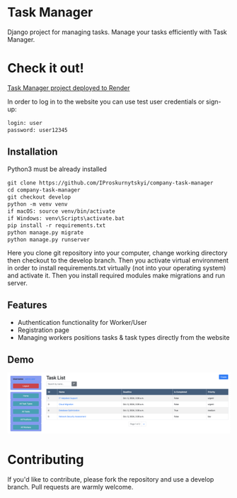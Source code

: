 # Task Manager

Django project for managing tasks.
Manage your tasks efficiently with Task Manager.

# Check it out!
[Task Manager project deployed to Render]()

In order to log in to the website you can use test user credentials or sign-up:
```shell
login: user
password: user12345
```

## Installation

Python3 must be already installed

```shell
git clone https://github.com/IProskurnytskyi/company-task-manager
cd company-task-manager
git checkout develop
python -m venv venv
if macOS: source venv/bin/activate
if Windows: venv\Scripts\activate.bat
pip install -r requirements.txt
python manage.py migrate
python manage.py runserver
```
Here you clone git repository into your computer, change working directory then checkout to the develop branch.
Then you activate virtual environment in order to install requirements.txt virtually (not into your operating system)
and activate it. Then you install required modules make migrations and run server.

## Features

* Authentication functionality for Worker/User
* Registration page
* Managing workers positions tasks & task types directly from the website

## Demo

![Website Interface](demo.png)

# Contributing

If you'd like to contribute, please fork the repository and use a develop branch. 
Pull requests are warmly welcome.
